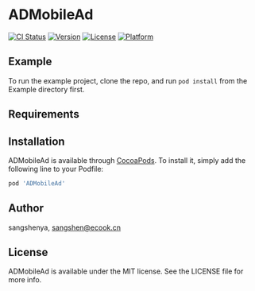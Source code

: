 # ADMobileAd

[![CI Status](https://img.shields.io/travis/sangshenya/ADMobileAd.svg?style=flat)](https://travis-ci.org/sangshenya/ADMobileAd)
[![Version](https://img.shields.io/cocoapods/v/ADMobileAd.svg?style=flat)](https://cocoapods.org/pods/ADMobileAd)
[![License](https://img.shields.io/cocoapods/l/ADMobileAd.svg?style=flat)](https://cocoapods.org/pods/ADMobileAd)
[![Platform](https://img.shields.io/cocoapods/p/ADMobileAd.svg?style=flat)](https://cocoapods.org/pods/ADMobileAd)

## Example

To run the example project, clone the repo, and run `pod install` from the Example directory first.

## Requirements

## Installation

ADMobileAd is available through [CocoaPods](https://cocoapods.org). To install
it, simply add the following line to your Podfile:

```ruby
pod 'ADMobileAd'
```

## Author

sangshenya, sangshen@ecook.cn

## License

ADMobileAd is available under the MIT license. See the LICENSE file for more info.
